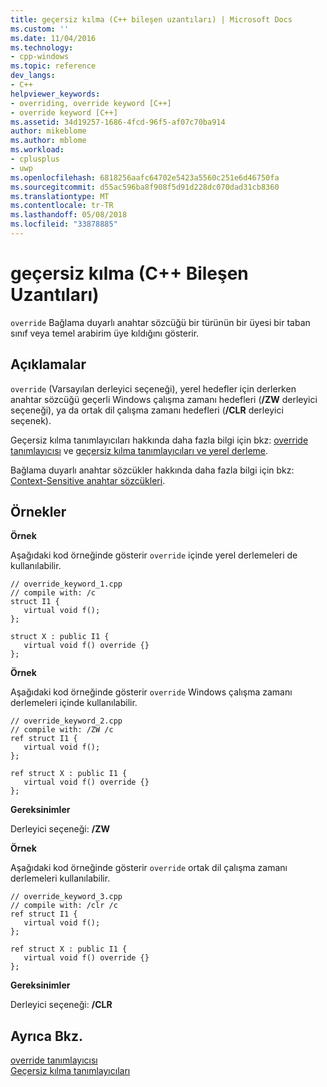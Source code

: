 ```yaml
---
title: geçersiz kılma (C++ bileşen uzantıları) | Microsoft Docs
ms.custom: ''
ms.date: 11/04/2016
ms.technology:
- cpp-windows
ms.topic: reference
dev_langs:
- C++
helpviewer_keywords:
- overriding, override keyword [C++]
- override keyword [C++]
ms.assetid: 34d19257-1686-4fcd-96f5-af07c70ba914
author: mikeblome
ms.author: mblome
ms.workload:
- cplusplus
- uwp
ms.openlocfilehash: 6818256aafc64702e5423a5560c251e6d46750fa
ms.sourcegitcommit: d55ac596ba8f908f5d91d228dc070dad31cb8360
ms.translationtype: MT
ms.contentlocale: tr-TR
ms.lasthandoff: 05/08/2018
ms.locfileid: "33878885"
---
```

# <a name="override--c-component-extensions"></a>geçersiz kılma (C++ Bileşen Uzantıları)
`override` Bağlama duyarlı anahtar sözcüğü bir türünün bir üyesi bir taban sınıf veya temel arabirim üye kıldığını gösterir.  
  
## <a name="remarks"></a>Açıklamalar  
 `override` (Varsayılan derleyici seçeneği), yerel hedefler için derlerken anahtar sözcüğü geçerli Windows çalışma zamanı hedefleri (**/ZW** derleyici seçeneği), ya da ortak dil çalışma zamanı hedefleri (**/CLR** derleyici seçenek).  
  
 Geçersiz kılma tanımlayıcıları hakkında daha fazla bilgi için bkz: [override tanımlayıcısı](../cpp/override-specifier.md) ve [geçersiz kılma tanımlayıcıları ve yerel derleme](../dotnet/how-to-declare-override-specifiers-in-native-compilations-cpp-cli.md).  
  
 Bağlama duyarlı anahtar sözcükler hakkında daha fazla bilgi için bkz: [Context-Sensitive anahtar sözcükleri](../windows/context-sensitive-keywords-cpp-component-extensions.md).  
  
## <a name="examples"></a>Örnekler  
 **Örnek**  
  
 Aşağıdaki kod örneğinde gösterir `override` içinde yerel derlemeleri de kullanılabilir.  
  
```cpp#  
// override_keyword_1.cpp  
// compile with: /c  
struct I1 {  
   virtual void f();  
};  
  
struct X : public I1 {  
   virtual void f() override {}  
};  
```  
  
 **Örnek**  
  
 Aşağıdaki kod örneğinde gösterir `override` Windows çalışma zamanı derlemeleri içinde kullanılabilir.  
  
```cpp#  
// override_keyword_2.cpp  
// compile with: /ZW /c  
ref struct I1 {  
   virtual void f();  
};  
  
ref struct X : public I1 {  
   virtual void f() override {}  
};  
```  
  
 **Gereksinimler**  
  
 Derleyici seçeneği: **/ZW**  
  
 **Örnek**  
  
 Aşağıdaki kod örneğinde gösterir `override` ortak dil çalışma zamanı derlemeleri kullanılabilir.  
  
```cpp#  
// override_keyword_3.cpp  
// compile with: /clr /c  
ref struct I1 {  
   virtual void f();  
};  
  
ref struct X : public I1 {  
   virtual void f() override {}  
};  
```  
  
 **Gereksinimler**  
  
 Derleyici seçeneği:   **/CLR**  
  
## <a name="see-also"></a>Ayrıca Bkz.  
 [override tanımlayıcısı](../cpp/override-specifier.md)   
 [Geçersiz kılma tanımlayıcıları](../windows/override-specifiers-cpp-component-extensions.md)